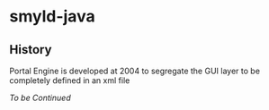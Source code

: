 # smyld-java
## History
Portal Engine is developed at 2004 to segregate the GUI layer to be completely defined in an xml file 


_To be Continued_
